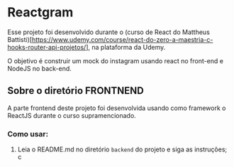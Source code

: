 # Reactgram

Esse projeto foi desenvolvido durante o (curso de React do Mattheus Battisti)[https://www.udemy.com/course/react-do-zero-a-maestria-c-hooks-router-api-projetos/], na plataforma da Udemy.

O objetivo é construir um mock do instagram usando react no front-end e NodeJS no back-end.

## Sobre o diretório FRONTNEND

A parte frontend deste projeto foi desenvolvida usando como framework o ReactJS durante o curso supramencionado.

### Como usar:

1. Leia o README.md no diretório ``backend`` do projeto e siga as instruções;
c